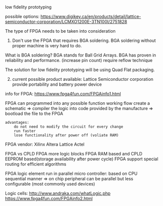 low fidelity prototyping

possible options: 
https://www.digikey.ca/en/products/detail/lattice-semiconductor-corporation/LCMXO1200E-3TN100I/2751828

The type of FPGA needs to be taken into consideration

1. Don't use the FPGA that requires BGA soldering.
	BGA soldering without proper machine is very hard to do.

What is BGA soldering?
BGA stands for Ball Grid Arrays. BGA has proven in reliability and performance. (increase pin count) require reflow technique

The solution for low fidelity prototyping will be using Quad Flat packaging. 

2. current possible product available: Lattice Semiconductor corporation
		provide portability and battery power device
		
info for FPGA: 
https://www.fpga4fun.com/FPGAinfo1.html

FPGA can programmed into any possible function
	working flow
	create a schematic => compiler the logic into code provided by the manufacture => bootload the file to the FPGA
	
	advantages:
		do not need to modify the circuit for every change
		run faster
		lose functionality after power off (voliate RAM)
		
FPGA vendor:
Xilinx Altera Lattice Actel

FPGA vs CPLD
FPGA more logic blocks 
FPGA RAM based and CPLD EEPROM based(storage availability after power cycle)
FPGA support special routing for efficient algorithms

FPGA logic element run in parallel
micro controller: based on CPU sequential manner => on chip peripheral can be parallel but less configurable (most commonly used devices)

Logic cells:
http://www.andraka.com/whatLogic.php
https://www.fpga4fun.com/FPGAinfo2.html

	